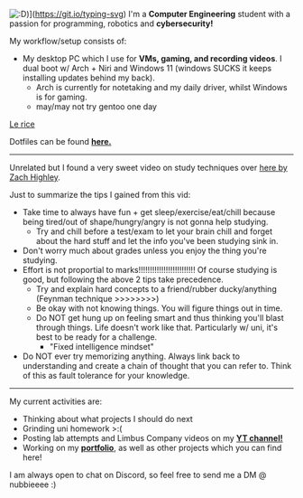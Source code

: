 ![:D](https://readme-typing-svg.demolab.com?font=Fira+Code&size=24&pause=1000&color=F7F7F7&width=435&lines=wassup%3F+%3A))](https://git.io/typing-svg)
I'm a **Computer Engineering** student with a passion for programming, robotics and **cybersecurity!** 

My workflow/setup consists of: 
* My desktop PC which I use for **VMs, gaming, and recording videos**. I dual boot w/ Arch + Niri and Windows 11 (windows SUCKS it keeps installing updates behind my back). 
    * Arch is currently for notetaking and my daily driver, whilst Windows is for gaming.
    * may/may not try gentoo one day 

[Le rice](rice.png)

Dotfiles can be found [**here.**](https://github.com/nubbsterr/nubbsterr/tree/main/dotfiles)

---

Unrelated but I found a very sweet video on study techniques over [here by Zach Highley](https://www.youtube.com/watch?v=ChCj1axcIqc).

Just to summarize the tips I gained from this vid:
* Take time to always have fun + get sleep/exercise/eat/chill because being tired/out of shape/hungry/angry is not gonna help studying.
    * Try and chill before a test/exam to let your brain chill and forget about the hard stuff and let the info you've been studying sink in.
* Don't worry much about grades unless you enjoy the thing you're studying.
* Effort is not proportial to marks!!!!!!!!!!!!!!!!!!!!!!!!! Of course studying is good, but following the above 2 tips take precedence.
    * Try and explain hard concepts to a friend/rubber ducky/anything (Feynman technique >>>>>>>>)
    * Be okay with not knowing things. You will figure things out in time.
    * Do NOT get hung up on feeling smart and thus thinking you'll blast through things. Life doesn't work like that. Particularly w/ uni, it's best to be ready for a challenge.
        * "Fixed intelligence mindset"
* Do NOT ever try memorizing anything. Always link back to understanding and create a chain of thought that you can refer to. Think of this as fault tolerance for your knowledge.

---

My current activities are:
* Thinking about what projects I should do next
* Grinding uni homework >:(
* Posting lab attempts and Limbus Company videos on my [**YT channel!**](https://www.youtube.com/@0xnubb)
* Working on my [**portfolio**](https://github.com/nubbsterr/web), as well as other projects which you can find here!

I am always open to chat on Discord, so feel free to send me a DM @ nubbieeee :)

